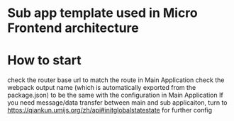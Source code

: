 # Sub app template used in Micro Frontend architecture

# How to start

check the router base url to match the route in Main Application
check the webpack output name (which is automatically exported from the package.json) to be the same with the configuration in Main Application
If you need message/data transfer between main and sub applicaiton, turn to https://qiankun.umijs.org/zh/api#initglobalstatestate for further config
